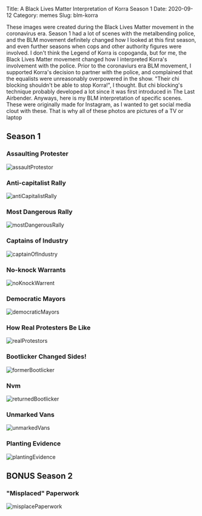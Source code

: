 Title: A Black Lives Matter Interpretation of Korra Season 1
Date: 2020-09-12
Category: memes
Slug: blm-korra

These images were created during the Black Lives Matter movement in the coronavirus era. Season 1 had a lot of scenes
 with the metalbending police, and the BLM movement definitely changed how I looked at this first season, and even 
 further seasons when cops and other authority figures were involved. I don't think the Legend of Korra is copoganda,
 but for me, the Black Lives Matter movement changed how I interpreted Korra's involvement with the police. Prior to
 the coronaviurs era BLM movement, I supported Korra's decision to partner with the police, and complained that the 
 equalists were unreasonably overpowered in the show. "Their chi blocking shouldn't be able to stop Korra!", I thought.
 But chi blocking's technique probably developed a lot since it was first introduced in The Last Airbender. Anyways, 
 here is my BLM interpretation of specific scenes. These were originally made for Instagram, as I wanted to get social
 media clout with these. That is why all of these photos are pictures of a TV or laptop

## Season 1
### Assaulting Protester
![assaultProtestor]({static}/images/blm-korra/assaultProtestor.jpg)
### Anti-capitalist Rally
![antiCapitalistRally]({static}/images/blm-korra/antiCapitalistRally.jpg)
### Most Dangerous Rally
![mostDangerousRally]({static}/images/blm-korra/mostDangerousRally.jpg)
### Captains of Industry
![captainOfIndustry]({static}/images/blm-korra/captainOfIndustry.jpg)
### No-knock Warrants
![noKnockWarrent]({static}/images/blm-korra/noKnockWarrent.jpg)
### Democratic Mayors
![democraticMayors]({static}/images/blm-korra/democraticMayors.jpg)
### How Real Protesters Be Like
![realProtestors]({static}/images/blm-korra/realProtestors.jpg)
### Bootlicker Changed Sides!
![formerBootlicker]({static}/images/blm-korra/formerBootlicker.jpg)
### Nvm
![returnedBootlicker]({static}/images/blm-korra/returnedBootlicker.jpg)
### Unmarked Vans
![unmarkedVans]({static}/images/blm-korra/unmarkedVans.jpg)
### Planting Evidence
![plantingEvidence]({static}/images/blm-korra/plantingEvidence.jpg)

## BONUS Season 2
### "Misplaced" Paperwork
![misplacePaperwork]({static}/images/blm-korra/misplacePaperwork.jpg)